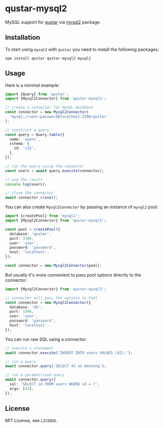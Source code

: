 # qustar-mysql2

MySQL support for [qustar](https://www.npmjs.com/package/qustar) via [mysql2](https://www.npmjs.com/package/mysql2) package.

## Installation

To start using `mysql2` with `qustar` you need to install the following packages:

```
npm install qustar qustar-mysql2 mysql2
```

## Usage

Here is a minimal example:

```ts
import {Query} from 'qustar';
import {Mysql2Connector} from 'qustar-mysql2';

// create a connector for MySQL database
const connector = new Mysql2Connector(
  'mysql://user:password@localhost:3306/qustar'
);

// construct a query
const query = Query.table({
  name: 'users',
  schema: {
    id: 'i32',
  },
});

// run the query using the connector
const users = await query.execute(connector);

// use the result
console.log(users);

// close the connector
await connector.close();
```

You can also create `Mysql2Connector` by passing an instance of `mysql2` pool:

```ts
import {createPool} from 'mysql2';
import {Mysql2Connector} from 'qustar-mysql2';

const pool = createPool({
  database: 'qustar',
  port: 3306,
  user: 'user',
  password: 'password',
  host: 'localhost',
});

const connector = new Mysql2Connector(pool);
```

But usually it's more convenient to pass pool options directly to the connector:

```ts
import {Mysql2Connector} from 'qustar-mysql2';

// connector will pass the options to Pool
const connector = new Mysql2Connector({
  database: 'db',
  port: 3306,
  user: 'user',
  password: 'password',
  host: 'localhost',
});
```

You can run raw SQL using a connector:

```ts
// execute a statement
await connector.execute('INSERT INTO users VALUES (42);');

// run a query
await connector.query('SELECT 42 as meaning');

// run a parametrized query
await connector.query({
  sql: 'SELECT id FROM users WHERE id = ?',
  args: [42],
});
```

## License

MIT License, see `LICENSE`.
